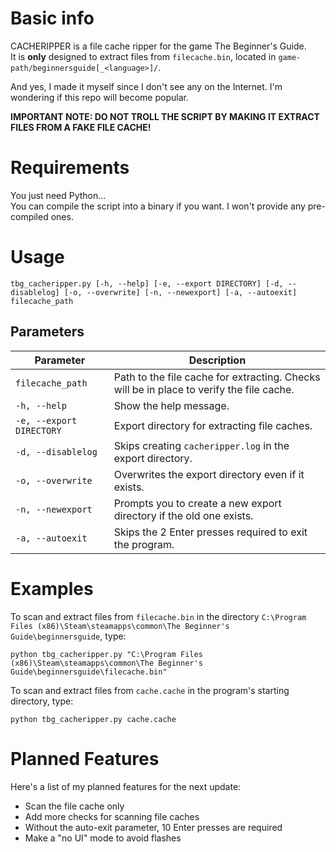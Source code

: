 # Basic info
CACHERIPPER is a file cache ripper for the game The Beginner's Guide.  
It is **only** designed to extract files from `filecache.bin`, located in `game-path/beginnersguide[_<language>]/`.

And yes, I made it myself since I don't see any on the Internet. I'm wondering if this repo will become popular.

**IMPORTANT NOTE: DO NOT TROLL THE SCRIPT BY MAKING IT EXTRACT FILES FROM A FAKE FILE CACHE!**

# Requirements
You just need Python...  
You can compile the script into a binary if you want. I won't provide any pre-compiled ones.

# Usage
```
tbg_cacheripper.py [-h, --help] [-e, --export DIRECTORY] [-d, --disablelog] [-o, --overwrite] [-n, --newexport] [-a, --autoexit] filecache_path
```
## Parameters
| Parameter | Description |
|--|--|
| `filecache_path` | Path to the file cache for extracting. Checks will be in place to verify the file cache. |
| `-h, --help` | Show the help message. |
| `-e, --export DIRECTORY` | Export directory for extracting file caches. |
| `-d, --disablelog` | Skips creating `cacheripper.log` in the export directory. |
| `-o, --overwrite` | Overwrites the export directory even if it exists. |
| `-n, --newexport` | Prompts you to create a new export directory if the old one exists. |
| `-a, --autoexit` | Skips the 2 Enter presses required to exit the program. |

# Examples
To scan and extract files from `filecache.bin` in the directory `C:\Program Files (x86)\Steam\steamapps\common\The Beginner's Guide\beginnersguide`, type:
```
python tbg_cacheripper.py "C:\Program Files (x86)\Steam\steamapps\common\The Beginner's Guide\beginnersguide\filecache.bin"
```

To scan and extract files from `cache.cache` in the program's starting directory, type:
```
python tbg_cacheripper.py cache.cache
```

# Planned Features
Here's a list of my planned features for the next update:
- Scan the file cache only
- Add more checks for scanning file caches
- Without the auto-exit parameter, 10 Enter presses are required
- Make a "no UI" mode to avoid flashes
